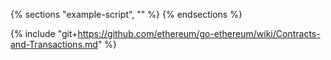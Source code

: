 {% sections "example-script", "" %}
{% endsections %}

{% include "git+https://github.com/ethereum/go-ethereum/wiki/Contracts-and-Transactions.md" %}

